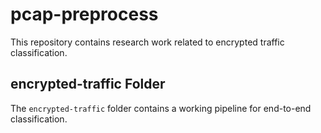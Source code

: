 # pcap-preprocess

This repository contains research work related to encrypted traffic classification.

## encrypted-traffic Folder

The `encrypted-traffic` folder contains a working pipeline for end-to-end classification.
